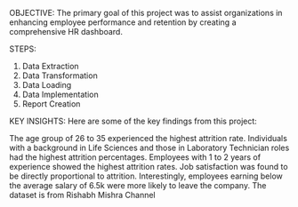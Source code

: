OBJECTIVE:
The primary goal of this project was to assist organizations in enhancing employee performance and retention by creating a comprehensive HR dashboard.

STEPS:

1. Data Extraction
2. Data Transformation
3. Data Loading
4. Data Implementation
5. Report Creation

KEY INSIGHTS:
Here are some of the key findings from this project:

The age group of 26 to 35 experienced the highest attrition rate.
Individuals with a background in Life Sciences and those in Laboratory Technician roles had the highest attrition percentages.
Employees with 1 to 2 years of experience showed the highest attrition rates.
Job satisfaction was found to be directly proportional to attrition.
Interestingly, employees earning below the average salary of 6.5k were more likely to leave the company.
The dataset is from Rishabh Mishra Channel
